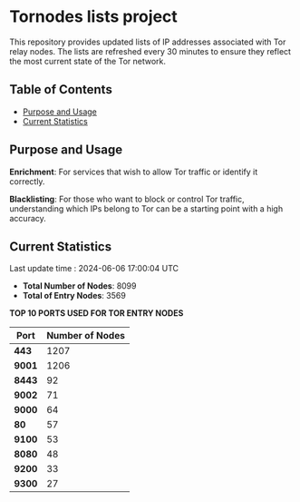 # Tornodes lists project

This repository provides updated lists of IP addresses associated with Tor relay nodes. The lists are refreshed every 30 minutes to ensure they reflect the most current state of the Tor network.

## Table of Contents

- [Purpose and Usage](#purpose-and-usage)
- [Current Statistics](#current-statistics)


## Purpose and Usage

**Enrichment**: For services that wish to allow Tor traffic or identify it correctly.

**Blacklisting**: For those who want to block or control Tor traffic, understanding which IPs belong to Tor can be a starting point with a high accuracy.

## Current Statistics

Last update time : 2024-06-06 17:00:04 UTC

- **Total Number of Nodes**: 8099
- **Total of Entry Nodes**: 3569

**TOP 10 PORTS USED FOR TOR ENTRY NODES**

| **Port** | **Number of Nodes** |
|------|-----------------|
| **443**   | 1207  |
| **9001**   | 1206  |
| **8443**   | 92  |
| **9002**   | 71  |
| **9000**   | 64  |
| **80**   | 57  |
| **9100**   | 53  |
| **8080**   | 48  |
| **9200**   | 33  |
| **9300**   | 27  |

